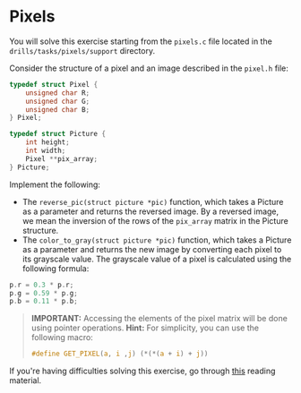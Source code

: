 # Pixels

You will solve this exercise starting from the `pixels.c` file located in the `drills/tasks/pixels/support` directory.

Consider the structure of a pixel and an image described in the `pixel.h` file:

```c
typedef struct Pixel {
    unsigned char R;
    unsigned char G;
    unsigned char B;
} Pixel;

typedef struct Picture {
    int height;
    int width;
    Pixel **pix_array;
} Picture;
```

Implement the following:

- The `reverse_pic(struct picture *pic)` function, which takes a Picture as a parameter and returns the reversed image.
By a reversed image, we mean the inversion of the rows of the `pix_array` matrix in the Picture structure.
- The `color_to_gray(struct picture *pic)` function, which takes a Picture as a parameter and returns the new image by converting each pixel to its grayscale value.
The grayscale value of a pixel is calculated using the following formula:

```c
p.r = 0.3 * p.r;
p.g = 0.59 * p.g;
p.b = 0.11 * p.b;
```

> **IMPORTANT:**
> Accessing the elements of the pixel matrix will be done using pointer operations.
> **Hint:** For simplicity, you can use the following macro:
>
> ```c
> #define GET_PIXEL(a, i ,j) (*(*(a + i) + j))
> ```

If you're having difficulties solving this exercise, go through [this](../../../reading/README.md#structures-and-pointers-to-structures) reading material.
